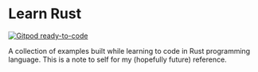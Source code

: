 # Learn Rust

[![Gitpod ready-to-code](https://img.shields.io/badge/Gitpod-ready--to--code-blue?logo=gitpod)](https://gitpod.io/#https://github.com/koushik-ms/learn-rust)

A collection of examples built while learning to code in Rust programming language. This is a note to self for my (hopefully future) reference.
